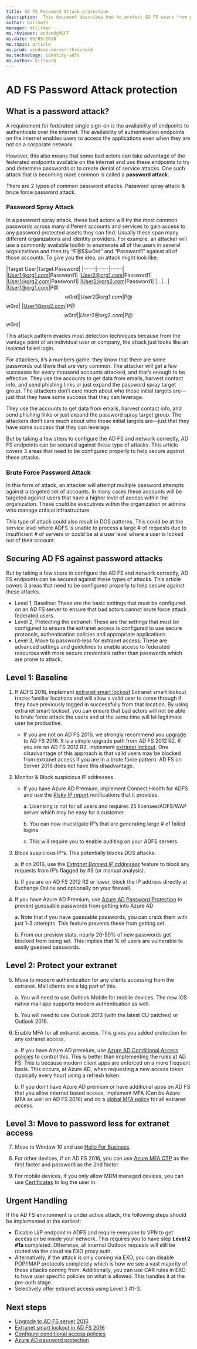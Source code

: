 ```yaml
---
title: AD FS Password Attack protection
description:  This document describes how to protect AD FS users from password attacks
author: billmath
manager: mtillman
ms.reviewer: andandyMSFT
ms.date: 09/05/2018
ms.topic: article
ms.prod: windows-server-threshold
ms.technology: identity-adfs
ms.author: billmath
---
```




# AD FS Password Attack protection

## What is a password attack?

A requirement for federated single sign-on is the availability of endpoints to authenticate over the internet. The availability of authentication endpoints on the internet enables users to access the applications even when they are not on a corporate network. 

However, this also means that some bad actors can take advantage of the federated endpoints available on the internet and use these endpoints to try and determine passwords or to create denial of service attacks. One such attack that is becoming more common is called a **password attack**. 

There are 2 types of common password attacks. Password spray attack & brute force password attack. 

### Password Spray Attack
In a password spray attack, these bad actors will try the most common passwords across many different accounts and services to gain access to any password protected assets they can find. Usually these span many different organizations and identity providers. For example, an attacker will use a commonly available toolkit to enumerate all of the users in several organizations and then try “P@$$w0rd” and “Password1” against all of those accounts. To give you the idea, an attack might look like:

|Target User|Target Password|
|-----|-----|-----|
|User1@org1.com|Password1|
|User2@org1.com|Password1|
|User1@org2.com|Password1|
|User2@org2.com|Password1|
|…|…|
|User1@org1.com|P@$$w0rd|
|User2@org1.com|P@$$w0rd|
|User1@org2.com|P@$$w0rd|
|User2@org2.com|P@$$w0rd|

This attack pattern evades most detection techniques because from the vantage point of an individual user or company, the attack just looks like an isolated failed login.

For attackers, it’s a numbers game: they know that there are some passwords out there that are very common.  The attacker will get a few successes for every thousand accounts attacked, and that’s enough to be effective. They use the accounts to get data from emails, harvest contact info, and send phishing links or just expand the password spray target group. The attackers don’t care much about who those initial targets are—just that they have some success that they can leverage.

They use the accounts to get data from emails, harvest contact info, and send phishing links or just expand the password spray target group. The attackers don’t care much about who those initial targets are—just that they have some success that they can leverage.

But by taking a few steps to configure the AD FS and network correctly, AD FS endpoints can be secured against these type of attacks. This article covers 3 areas that need to be configured properly to help secure against these attacks.

### Brute Force Password Attack 
In this form of attack, an attacker will attempt multiple password attempts against a targeted set of accounts. In many cases these accounts will be targeted against users that have a higher level of access within the organization. These could be executives within the organization or admins who manage critical infrastructure.  

This type of attack could also result in DOS patterns. This could be at the service level where ADFS is unable to process a large # of requests due to insufficient # of servers or could be at a user level where a user is locked out of their account.  

## Securing AD FS against password attacks 
 
But by taking a few steps to configure the AD FS and network correctly, AD FS endpoints can be secured against these types of attacks. This article covers 3 areas that need to be configured properly to help secure against these attacks. 


- Level 1, Baseline: These are the basic settings that must be configured on an AD FS server to ensure that bad actors cannot brute force attack federated users. 
- Level 2, Protecting the extranet: These are the settings that must be configured to ensure the extranet access is configured to use secure protocols, authentication policies and appropriate applications. 
- Level 3, Move to password-less for extranet access: These are advanced settings and guidelines to enable access to federated resources with more secure credentials rather than passwords which are prone to attack. 

## Level 1: Baseline

1. If ADFS 2016, implement [extranet smart lockout](../../ad-fs/operations/Configure-AD-FS-Extranet-Smart-Lockout-Protection.md) Extranet smart lockout tracks familiar locations and will allow a valid user to come through if they have previously logged in successfully from that location. By using extranet smart lockout, you can ensure that bad actors will not be able to brute force attack the users and at the same time will let legitimate user be productive.
    - If you are not on AD FS 2016, we strongly recommend you [upgrade](../../ad-fs/deployment/upgrading-to-ad-fs-in-windows-server.md) to AD FS 2016. It is a simple upgrade path from AD FS 2012 R2. If you are on AD FS 2012 R2, implement [extranet lockout](../../ad-fs/operations/Configure-AD-FS-Extranet-Soft-Lockout-Protection.md). One disadvantage of this approach is that valid users may be blocked from extranet access if you are in a brute force pattern. AD FS on Server 2016 does not have this disadvantage.

2. Monitor & Block suspicious IP addresses 
    - If you have Azure AD Premium, implement Connect Health for ADFS and use the [Risky IP report](https://docs.microsoft.com/en-us/azure/active-directory/connect-health/active-directory-aadconnect-health-adfs#risky-ip-report-public-preview) notifications that it provides.
        
        a. Licensing is not for all users and requires 25 licenses/ADFS/WAP server which may be easy for a customer.
    
        b. You can now investigate IP’s that are generating large # of failed logins
    
        c. This will require you to enable auditing on your ADFS servers.

3.	Block suspicious IP's.  This potentially blocks DOS attacks.

    a. If on 2016, use the [*Extranet Banned IP addresses*](../../ad-fs/operations/configure-ad-fs-banned-ip.md) feature to block any requests from IP’s flagged by #3 (or manual analysis).

    b. If you are on AD FS 2012 R2 or lower, block the IP address directly at Exchange Online and optionally on your firewall.

4. If you have Azure AD Premium, use [Azure AD Password Protection](https://docs.microsoft.com/azure/active-directory/authentication/concept-password-ban-bad-on-premises) to prevent guessable passwords from getting into Azure AD  

    a. Note that if you have guessable passwords, you can crack them with just 1-3 attempts. This feature prevents these from getting set. 

    b. From our preview stats, nearly 20-50% of new passwords get blocked from being set. This implies that % of users are vulnerable to easily guessed passwords.

## Level 2: Protect your extranet

5. Move to modern authentication for any clients accessing from the extranet. Mail clients are a big part of this. 

    a. You will need to use Outlook Mobile for mobile devices. The new iOS native mail app supports modern authentication as well. 

    b. You will need to use Outlook 2013 (with the latest CU patches) or Outlook 2016.

6.	Enable MFA for all extranet access. This gives you added protection for any extranet access.

    a.	If you have Azure AD premium, use [Azure AD Conditional Access policies](https://docs.microsoft.com/azure/active-directory/conditional-access/overview) to control this.  This is better than implementing the rules at AD FS.  This is because modern client apps are enforced on a more frequent basis.  This occurs, at Azure AD, when requesting a new access token (typically every hour) using a refresh token.  

    b.	If you don’t have Azure AD premium or have additional apps on AD FS that you allow internet based access, implement MFA (Can be Azure MFA as well on AD FS 2016) and do a [global MFA policy](../../ad-fs/operations/configure-authentication-policies.md#to-configure-multi-factor-authentication-globally) for all extranet access.
 
## Level 3: Move to password less for extranet access

7. Move to Window 10 and use [Hello For Business](https://docs.microsoft.com/windows/security/identity-protection/hello-for-business/hello-identity-verification).

8. For other devices, if on AD FS 2016, you can use [Azure MFA OTP](../../ad-fs/operations/configure-ad-fs-and-azure-mfa.md) as the first factor and password as the 2nd factor. 

9.	For mobile devices, if you only allow MDM managed devices, you can use [Certificates](../../ad-fs/operations/configure-user-certificate-authentication.md) to log the user in. 
 
## Urgent Handling

If the AD FS environment is under active attack, the following steps should be implemented at the earliest:

 - Disable U/P endpoint in ADFS and require everyone to VPN to get access or be inside your network. This requires you to have step **Level 2 #1a** completed. Otherwise, all internal Outlook requests will still be routed via the cloud via EXO proxy auth.
 - Alternatively, if the attack is only coming via EXO, you can disable POP/IMAP protocols completely which is how we see a vast majority of these attacks coming from. Additionally, you can use CAR rules in EXO to have user specific policies on what is allowed. This handles it at the pre-auth stage. 
 - Selectively offer extranet access using Level 3 #1-3.

## Next steps

- [Upgrade to AD FS server 2016](../../ad-fs/deployment/upgrading-to-ad-fs-in-windows-server.md) 
- [Extranet smart lockout in AD FS 2016](../../ad-fs/operations/Configure-AD-FS-Extranet-Smart-Lockout-Protection.md)
- [Configure conditional access policies](https://docs.microsoft.com/azure/active-directory/conditional-access/overview)
- [Azure AD password protection](https://docs.microsoft.com/azure/active-directory/authentication/howto-password-ban-bad-on-premises)
